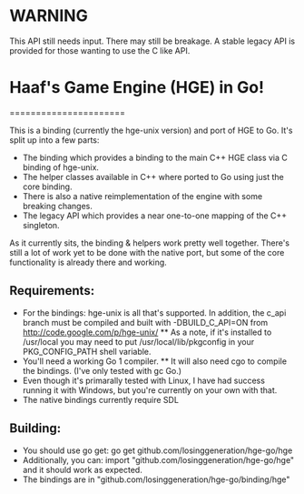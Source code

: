 # WARNING

This API still needs input. There may still be breakage. A stable legacy API is provided for those wanting to use the C like API.

# Haaf's Game Engine (HGE) in Go!

======================

This is a binding (currently the hge-unix version) and port of HGE to Go.
It's split up into a few parts:
* The binding which provides a binding to the main C++ HGE class via C binding of hge-unix.
* The helper classes available in C++ where ported to Go using just the core binding.
* There is also a native reimplementation of the engine with some breaking changes.
* The legacy API which provides a near one-to-one mapping of the C++ singleton.

As it currently sits, the binding & helpers work pretty well together. There's still a lot of work yet to be done with the native port, but some of the core functionality is already there and working.

## Requirements:
* For the bindings: hge-unix is all that's supported. In addition, the c_api branch must be compiled and built with -DBUILD_C_API=ON from http://code.google.com/p/hge-unix/
** As a note, if it's installed to /usr/local you may need to put /usr/local/lib/pkgconfig in your PKG_CONFIG_PATH shell variable.
* You'll need a working Go 1 compiler.
** It will also need cgo to compile the bindings. (I've only tested with gc Go.)
* Even though it's primarally tested with Linux, I have had success running it with Windows, but you're currently on your own with that.
* The native bindings currently require SDL

## Building:
* You should use go get: go get github.com/losinggeneration/hge-go/hge
* Additionally, you can: import "github.com/losinggeneration/hge-go/hge" and it should work as expected.
* The bindings are in "github.com/losinggeneration/hge-go/binding/hge"
